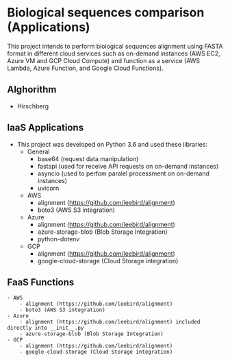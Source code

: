 # Biological sequences comparison (Applications)
This project intends to perform biological sequences alignment using FASTA format in different cloud services such as on-demand instances (AWS EC2, Azure VM and GCP Cloud Compute) and function as a service (AWS Lambda, Azure Function, and Google Cloud Functions). 

## Alghorithm

- Hirschberg

## IaaS Applications
 - This project was developed on Python 3.6 and used these libraries:
    - General
        - base64 (request data manipulation)
        - fastapi (used for receive API requests on on-demand instances)
        - asyncio (used to perfom paralel processment on on-demand instances)
        - uvicorn
    - AWS
        - alignment (https://github.com/leebird/alignment)
        - boto3 (AWS S3 integration)
    - Azure
        - alignment (https://github.com/leebird/alignment)
        - azure-storage-blob (Blob Storage Integration)
        - python-dotenv
    - GCP
        - alignment (https://github.com/leebird/alignment)
        - google-cloud-storage (Cloud Storage integration)
    
## FaaS Functions
    - AWS
        - alignment (https://github.com/leebird/alignment)
        - boto3 (AWS S3 integration)
    - Azure
        - alignment (https://github.com/leebird/alignment) included directly into __init__.py
        - azure-storage-blob (Blob Storage Integration)
    - GCP
        - alignment (https://github.com/leebird/alignment)
        - google-cloud-storage (Cloud Storage integration)